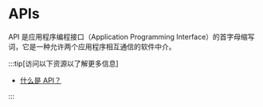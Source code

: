 # APIs

API 是应用程序编程接口（Application Programming Interface）的首字母缩写词，它是一种允许两个应用程序相互通信的软件中介。

:::tip[访问以下资源以了解更多信息]

- [什么是 API？](https://aws.amazon.com/what-is/api/)

:::
